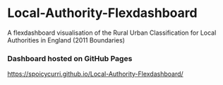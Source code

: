# Local-Authority-Flexdashboard
A flexdashboard visualisation of the Rural Urban Classification for Local Authorities in England (2011 Boundaries)

### Dashboard hosted on GitHub Pages
https://spoicycurri.github.io/Local-Authority-Flexdashboard/
